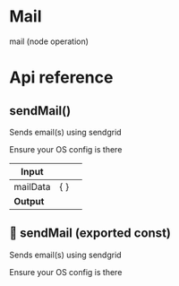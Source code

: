 # Mail

mail (node operation)



# Api reference

## sendMail()

Sends email(s) using sendgrid

Ensure your OS config is there


| Input      |    |    |
| ---------- | -- | -- |
| mailData | {  } |  |,| isMultiple (optional) | boolean |  |
| **Output** |    |    |



## 📄 sendMail (exported const)

Sends email(s) using sendgrid

Ensure your OS config is there

